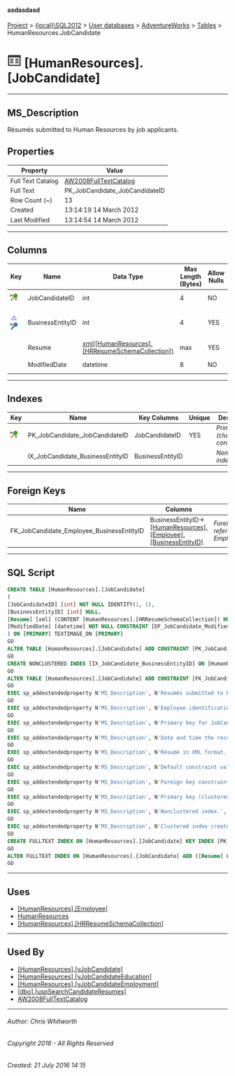 #### asdasdasd

[Project](../../../../index.md) > [(local)\\SQL2012](../../../index.md) > [User databases](../../index.md) > [AdventureWorks](../index.md) > [Tables](Tables.md) > HumanResources.JobCandidate

# ![Tables](../../../../Images/Table32.png) [HumanResources].[JobCandidate]

---

## <a name="#description"></a>MS_Description

Résumés submitted to Human Resources by job applicants.

## <a name="#properties"></a>Properties

| Property | Value |
|---|---|
| Full Text Catalog | [AW2008FullTextCatalog](../Storage/Full_Text_Catalogs/AW2008FullTextCatalog.md) |
| Full Text | PK_JobCandidate_JobCandidateID |
| Row Count (~) | 13 |
| Created | 13:14:19 14 March 2012 |
| Last Modified | 13:14:54 14 March 2012 |


---

## <a name="#columns"></a>Columns

| Key | Name | Data Type | Max Length (Bytes) | Allow Nulls | Full Text Indexed | Language | Identity | Default | Description |
|---|---|---|---|---|---|---|---|---|---|
| [![Cluster Primary Key PK_JobCandidate_JobCandidateID: JobCandidateID](../../../../Images/pkcluster.png)](#indexes) | JobCandidateID | int | 4 | NO |  |  | 1 - 1 |  | _Primary key for JobCandidate records._ |
| [![Indexes IX_JobCandidate_BusinessEntityID](../../../../Images/Index.png)](#indexes)[![Foreign Keys FK_JobCandidate_Employee_BusinessEntityID: [HumanResources].[Employee].BusinessEntityID](../../../../Images/fk.png)](#foreignkeys) | BusinessEntityID | int | 4 | YES |  |  |  |  | _Employee identification number if applicant was hired. Foreign key to Employee.BusinessEntityID._ |
|  | Resume | [xml([HumanResources].[HRResumeSchemaCollection])](../Programmability/Types/XML_Schema_Collections/HRResumeSchemaCollection.md) | max | YES | YES | 1033 |  |  | _Résumé in XML format._ |
|  | ModifiedDate | datetime | 8 | NO |  |  |  | (getdate()) | _Date and time the record was last updated._ |


---

## <a name="#indexes"></a>Indexes

| Key | Name | Key Columns | Unique | Description |
|---|---|---|---|---|
| [![Cluster Primary Key PK_JobCandidate_JobCandidateID: JobCandidateID](../../../../Images/pkcluster.png)](#indexes) | PK_JobCandidate_JobCandidateID | JobCandidateID | YES | _Primary key (clustered) constraint_ |
|  | IX_JobCandidate_BusinessEntityID | BusinessEntityID |  | _Nonclustered index._ |


---

## <a name="#foreignkeys"></a>Foreign Keys

| Name | Columns | Description |
|---|---|---|
| FK_JobCandidate_Employee_BusinessEntityID | BusinessEntityID->[[HumanResources].[Employee].[BusinessEntityID]](Employee.md) | _Foreign key constraint referencing Employee.EmployeeID._ |


---

## <a name="#sqlscript"></a>SQL Script

```sql
CREATE TABLE [HumanResources].[JobCandidate]
(
[JobCandidateID] [int] NOT NULL IDENTITY(1, 1),
[BusinessEntityID] [int] NULL,
[Resume] [xml] (CONTENT [HumanResources].[HRResumeSchemaCollection]) NULL,
[ModifiedDate] [datetime] NOT NULL CONSTRAINT [DF_JobCandidate_ModifiedDate] DEFAULT (getdate())
) ON [PRIMARY] TEXTIMAGE_ON [PRIMARY]
GO
ALTER TABLE [HumanResources].[JobCandidate] ADD CONSTRAINT [PK_JobCandidate_JobCandidateID] PRIMARY KEY CLUSTERED  ([JobCandidateID]) ON [PRIMARY]
GO
CREATE NONCLUSTERED INDEX [IX_JobCandidate_BusinessEntityID] ON [HumanResources].[JobCandidate] ([BusinessEntityID]) ON [PRIMARY]
GO
ALTER TABLE [HumanResources].[JobCandidate] ADD CONSTRAINT [FK_JobCandidate_Employee_BusinessEntityID] FOREIGN KEY ([BusinessEntityID]) REFERENCES [HumanResources].[Employee] ([BusinessEntityID])
GO
EXEC sp_addextendedproperty N'MS_Description', N'Résumés submitted to Human Resources by job applicants.', 'SCHEMA', N'HumanResources', 'TABLE', N'JobCandidate', NULL, NULL
GO
EXEC sp_addextendedproperty N'MS_Description', N'Employee identification number if applicant was hired. Foreign key to Employee.BusinessEntityID.', 'SCHEMA', N'HumanResources', 'TABLE', N'JobCandidate', 'COLUMN', N'BusinessEntityID'
GO
EXEC sp_addextendedproperty N'MS_Description', N'Primary key for JobCandidate records.', 'SCHEMA', N'HumanResources', 'TABLE', N'JobCandidate', 'COLUMN', N'JobCandidateID'
GO
EXEC sp_addextendedproperty N'MS_Description', N'Date and time the record was last updated.', 'SCHEMA', N'HumanResources', 'TABLE', N'JobCandidate', 'COLUMN', N'ModifiedDate'
GO
EXEC sp_addextendedproperty N'MS_Description', N'Résumé in XML format.', 'SCHEMA', N'HumanResources', 'TABLE', N'JobCandidate', 'COLUMN', N'Resume'
GO
EXEC sp_addextendedproperty N'MS_Description', N'Default constraint value of GETDATE()', 'SCHEMA', N'HumanResources', 'TABLE', N'JobCandidate', 'CONSTRAINT', N'DF_JobCandidate_ModifiedDate'
GO
EXEC sp_addextendedproperty N'MS_Description', N'Foreign key constraint referencing Employee.EmployeeID.', 'SCHEMA', N'HumanResources', 'TABLE', N'JobCandidate', 'CONSTRAINT', N'FK_JobCandidate_Employee_BusinessEntityID'
GO
EXEC sp_addextendedproperty N'MS_Description', N'Primary key (clustered) constraint', 'SCHEMA', N'HumanResources', 'TABLE', N'JobCandidate', 'CONSTRAINT', N'PK_JobCandidate_JobCandidateID'
GO
EXEC sp_addextendedproperty N'MS_Description', N'Nonclustered index.', 'SCHEMA', N'HumanResources', 'TABLE', N'JobCandidate', 'INDEX', N'IX_JobCandidate_BusinessEntityID'
GO
EXEC sp_addextendedproperty N'MS_Description', N'Clustered index created by a primary key constraint.', 'SCHEMA', N'HumanResources', 'TABLE', N'JobCandidate', 'INDEX', N'PK_JobCandidate_JobCandidateID'
GO
CREATE FULLTEXT INDEX ON [HumanResources].[JobCandidate] KEY INDEX [PK_JobCandidate_JobCandidateID] ON [AW2008FullTextCatalog]
GO
ALTER FULLTEXT INDEX ON [HumanResources].[JobCandidate] ADD ([Resume] LANGUAGE 1033)
GO

```


---

## <a name="#uses"></a>Uses

* [[HumanResources].[Employee]](Employee.md)
* [HumanResources](../Security/Schemas/HumanResources.md)
* [[HumanResources].[HRResumeSchemaCollection]](../Programmability/Types/XML_Schema_Collections/HRResumeSchemaCollection.md)


---

## <a name="#usedby"></a>Used By

* [[HumanResources].[vJobCandidate]](../Views/vJobCandidate.md)
* [[HumanResources].[vJobCandidateEducation]](../Views/vJobCandidateEducation.md)
* [[HumanResources].[vJobCandidateEmployment]](../Views/vJobCandidateEmployment.md)
* [[dbo].[uspSearchCandidateResumes]](../Programmability/Stored_Procedures/uspSearchCandidateResumes.md)
* [AW2008FullTextCatalog](../Storage/Full_Text_Catalogs/AW2008FullTextCatalog.md)


---

###### Author:  Chris Whitworth

###### Copyright 2016 - All Rights Reserved

###### Created: 21 July 2016 14:15

